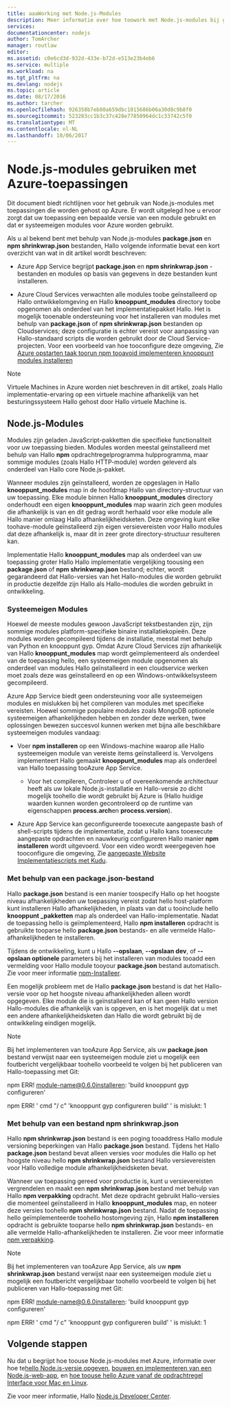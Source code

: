 ```yaml
---
title: aaaWorking met Node.js-Modules
description: Meer informatie over hoe toowork met Node.js-modules bij gebruik van Azure App Service- of Cloudservices.
services: 
documentationcenter: nodejs
author: TomArcher
manager: routlaw
editor: 
ms.assetid: c0e6cd3d-932d-433e-b72d-e513e23b4eb6
ms.service: multiple
ms.workload: na
ms.tgt_pltfrm: na
ms.devlang: nodejs
ms.topic: article
ms.date: 08/17/2016
ms.author: tarcher
ms.openlocfilehash: 926358b7eb80a659dbc1015686b06a30d8c9b8f0
ms.sourcegitcommit: 523283cc1b3c37c428e77850964dc1c33742c5f0
ms.translationtype: MT
ms.contentlocale: nl-NL
ms.lasthandoff: 10/06/2017
---
```

# <a name="using-nodejs-modules-with-azure-applications"></a>Node.js-modules gebruiken met Azure-toepassingen
Dit document biedt richtlijnen voor het gebruik van Node.js-modules met toepassingen die worden gehost op Azure. Er wordt uitgelegd hoe u ervoor zorgt dat uw toepassing een bepaalde versie van een module gebruikt en dat er systeemeigen modules voor Azure worden gebruikt.

Als u al bekend bent met behulp van Node.js-modules **package.json** en **npm shrinkwrap.json** bestanden, Hallo volgende informatie bevat een kort overzicht van wat in dit artikel wordt beschreven:

* Azure App Service begrijpt **package.json** en **npm shrinkwrap.json** -bestanden en modules op basis van gegevens in deze bestanden kunt installeren.

* Azure Cloud Services verwachten alle modules toobe geïnstalleerd op Hallo ontwikkelomgeving en Hallo **knooppunt\_modules** directory toobe opgenomen als onderdeel van het implementatiepakket Hallo. Het is mogelijk tooenable ondersteuning voor het installeren van modules met behulp van **package.json** of **npm shrinkwrap.json** bestanden op Cloudservices; deze configuratie is echter vereist voor aanpassing van Hallo-standaard scripts die worden gebruikt door de Cloud Service-projecten. Voor een voorbeeld van hoe tooconfigure deze omgeving, Zie [Azure opstarten taak toorun npm tooavoid implementeren knooppunt modules installeren](https://github.com/woloski/nodeonazure-blog/blob/master/articles/startup-task-to-run-npm-in-azure.markdown)

> [!NOTE]
> Virtuele Machines in Azure worden niet beschreven in dit artikel, zoals Hallo implementatie-ervaring op een virtuele machine afhankelijk van het besturingssysteem Hallo gehost door Hallo virtuele Machine is.
> 
> 

## <a name="nodejs-modules"></a>Node.js-Modules
Modules zijn geladen JavaScript-pakketten die specifieke functionaliteit voor uw toepassing bieden. Modules worden meestal geïnstalleerd met behulp van Hallo **npm** opdrachtregelprogramma hulpprogramma, maar sommige modules (zoals Hallo HTTP-module) worden geleverd als onderdeel van Hallo core Node.js-pakket.

Wanneer modules zijn geïnstalleerd, worden ze opgeslagen in Hallo **knooppunt\_modules** map in de hoofdmap Hallo van directory-structuur van uw toepassing. Elke module binnen Hallo **knooppunt\_modules** directory onderhoudt een eigen **knooppunt\_modules** map waarin zich geen modules die afhankelijk is van en dit gedrag wordt herhaald voor elke module alle Hallo manier omlaag Hallo afhankelijkheidsketen. Deze omgeving kunt elke toohave-module geïnstalleerd zijn eigen versievereisten voor Hallo modules dat deze afhankelijk is, maar dit in zeer grote directory-structuur resulteren kan.

Implementatie Hallo **knooppunt\_modules** map als onderdeel van uw toepassing groter Hallo Hallo implementatie vergelijking toousing een **package.json** of  **npm shrinkwrap.json** bestand; echter, wordt gegarandeerd dat Hallo-versies van het Hallo-modules die worden gebruikt in productie dezelfde zijn Hallo als Hallo-modules die worden gebruikt in ontwikkeling.

### <a name="native-modules"></a>Systeemeigen Modules
Hoewel de meeste modules gewoon JavaScript tekstbestanden zijn, zijn sommige modules platform-specifieke binaire installatiekopieën. Deze modules worden gecompileerd tijdens de installatie, meestal met behulp van Python en knooppunt gyp. Omdat Azure Cloud Services zijn afhankelijk van Hallo **knooppunt\_modules** map wordt geïmplementeerd als onderdeel van de toepassing hello, een systeemeigen module opgenomen als onderdeel van modules Hallo geïnstalleerd in een cloudservice werken moet zoals deze was geïnstalleerd en op een Windows-ontwikkelsysteem gecompileerd.

Azure App Service biedt geen ondersteuning voor alle systeemeigen modules en mislukken bij het compileren van modules met specifieke vereisten. Hoewel sommige populaire modules zoals MongoDB optionele systeemeigen afhankelijkheden hebben en zonder deze werken, twee oplossingen bewezen succesvol kunnen werken met bijna alle beschikbare systeemeigen modules vandaag:

* Voer **npm installeren** op een Windows-machine waarop alle Hallo systeemeigen module van vereiste items geïnstalleerd is. Vervolgens implementeert Hallo gemaakt **knooppunt\_modules** map als onderdeel van Hallo toepassing tooAzure App Service.

  * Voor het compileren, Controleer u of overeenkomende architectuur heeft als uw lokale Node.js-installatie en Hallo-versie zo dicht mogelijk toohello die wordt gebruikt bij Azure is (Hallo huidige waarden kunnen worden gecontroleerd op de runtime van eigenschappen **process.arch**en **process.version**).

* Azure App Service kan geconfigureerde tooexecute aangepaste bash of shell-scripts tijdens de implementatie, zodat u Hallo kans tooexecute aangepaste opdrachten en nauwkeurig configureren Hallo manier **npm installeren** wordt uitgevoerd. Voor een video wordt weergegeven hoe tooconfigure die omgeving, Zie [aangepaste Website Implementatiescripts met Kudu].

### <a name="using-a-packagejson-file"></a>Met behulp van een package.json-bestand
Hallo **package.json** bestand is een manier toospecify Hallo op het hoogste niveau afhankelijkheden uw toepassing vereist zodat hello host-platform kunt installeren Hallo afhankelijkheden, in plaats van dat u tooinclude hello **knooppunt \_pakketten** map als onderdeel van Hallo-implementatie. Nadat de toepassing hello is geïmplementeerd, Hallo **npm installeren** opdracht is gebruikte tooparse hello **package.json** bestands- en alle vermelde Hallo-afhankelijkheden te installeren.

Tijdens de ontwikkeling, kunt u Hallo **--opslaan**, **--opslaan dev**, of **--opslaan optionele** parameters bij het installeren van modules tooadd een vermelding voor Hallo module tooyour **package.json** bestand automatisch. Zie voor meer informatie [npm-Installeer](https://docs.npmjs.com/cli/install).

Een mogelijk probleem met de Hallo **package.json** bestand is dat het Hallo-versie voor op het hoogste niveau afhankelijkheden alleen wordt opgegeven. Elke module die is geïnstalleerd kan of kan geen Hallo version Hallo-modules die afhankelijk van is opgeven, en is het mogelijk dat u met een andere afhankelijkheidsketen dan Hallo die wordt gebruikt bij de ontwikkeling eindigen mogelijk.

> [!NOTE]
> Bij het implementeren van tooAzure App Service, als uw <b>package.json</b> bestand verwijst naar een systeemeigen module ziet u mogelijk een foutbericht vergelijkbaar toohello voorbeeld te volgen bij het publiceren van Hallo-toepassing met Git:
> 
> npm ERR! module-name@0.6.0installeren: 'build knooppunt gyp configureren'
> 
> npm ERR! ' cmd "/ c" 'knooppunt gyp configureren build' ' is mislukt: 1
> 
> 

### <a name="using-a-npm-shrinkwrapjson-file"></a>Met behulp van een bestand npm shrinkwrap.json
Hallo **npm shrinkwrap.json** bestand is een poging tooaddress Hallo module versioning beperkingen van Hallo **package.json** bestand. Tijdens het Hallo **package.json** bestand bevat alleen versies voor modules die Hallo op het hoogste niveau hello **npm shrinkwrap.json** bestand Hallo versievereisten voor Hallo volledige module afhankelijkheidsketen bevat.

Wanneer uw toepassing gereed voor productie is, kunt u versievereisten vergrendelen en maakt een **npm shrinkwrap.json** bestand met behulp van Hallo **npm verpakking** opdracht. Met deze opdracht gebruikt Hallo-versies die momenteel geïnstalleerd in Hallo **knooppunt\_modules** map, en noteer deze versies toohello **npm shrinkwrap.json** bestand. Nadat de toepassing hello geïmplementeerde toohello hostomgeving zijn, Hallo **npm installeren** opdracht is gebruikte tooparse hello **npm shrinkwrap.json** bestands- en alle vermelde Hallo-afhankelijkheden te installeren. Zie voor meer informatie [npm verpakking](https://docs.npmjs.com/cli/shrinkwrap).

> [!NOTE]
> Bij het implementeren van tooAzure App Service, als uw <b>npm shrinkwrap.json</b> bestand verwijst naar een systeemeigen module ziet u mogelijk een foutbericht vergelijkbaar toohello voorbeeld te volgen bij het publiceren van Hallo-toepassing met Git:
> 
> npm ERR! module-name@0.6.0installeren: 'build knooppunt gyp configureren'
> 
> npm ERR! ' cmd "/ c" 'knooppunt gyp configureren build' ' is mislukt: 1
> 
> 

## <a name="next-steps"></a>Volgende stappen
Nu dat u begrijpt hoe toouse Node.js-modules met Azure, informatie over hoe te[hello Node.js-versie opgeven], [bouwen en implementeren van een Node.js-web-app](app-service-web/app-service-web-get-started-nodejs.md), en [hoe toouse hello Azure vanaf de opdrachtregel Interface voor Mac en Linux].

Zie voor meer informatie, Hallo [Node.js Developer Center](/nodejs/azure/).

[hello Node.js-versie opgeven]: nodejs-specify-node-version-azure-apps.md
[hoe toouse hello Azure vanaf de opdrachtregel Interface voor Mac en Linux]:cli-install-nodejs.md
[aangepaste Website Implementatiescripts met Kudu]: https://channel9.msdn.com/Shows/Azure-Friday/Custom-Web-Site-Deployment-Scripts-with-Kudu-with-David-Ebbo
